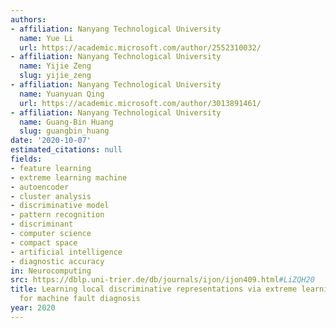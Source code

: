 ```yaml
---
authors:
- affiliation: Nanyang Technological University
  name: Yue Li
  url: https://academic.microsoft.com/author/2552310032/
- affiliation: Nanyang Technological University
  name: Yijie Zeng
  slug: yijie_zeng
- affiliation: Nanyang Technological University
  name: Yuanyuan Qing
  url: https://academic.microsoft.com/author/3013891461/
- affiliation: Nanyang Technological University
  name: Guang-Bin Huang
  slug: guangbin_huang
date: '2020-10-07'
estimated_citations: null
fields:
- feature learning
- extreme learning machine
- autoencoder
- cluster analysis
- discriminative model
- pattern recognition
- discriminant
- computer science
- compact space
- artificial intelligence
- diagnostic accuracy
in: Neurocomputing
src: https://dblp.uni-trier.de/db/journals/ijon/ijon409.html#LiZQH20
title: Learning local discriminative representations via extreme learning machine
  for machine fault diagnosis
year: 2020
---
```

